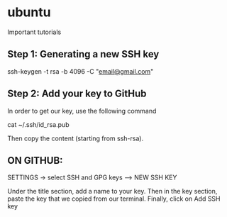 # ubuntu
Important tutorials


## Step 1: Generating a new SSH key

ssh-keygen -t rsa -b 4096 -C "email@gmail.com"



## Step 2: Add your key to GitHub

In order to get our key, use the following command

cat ~/.ssh/id_rsa.pub

Then copy the content (starting from ssh-rsa). 

## ON GITHUB:
SETTINGS -> select SSH and GPG keys --> NEW SSH KEY

Under the title section, add a name to your key. Then in the key section, paste the key that we copied from our terminal. Finally, click on Add SSH key
